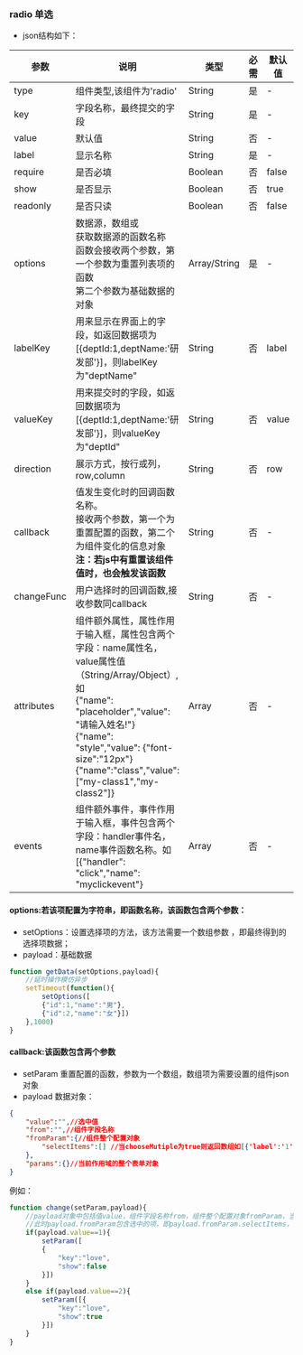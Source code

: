  ### radio 单选
 - json结构如下：

| 参数      | 说明          | 类型      | 必需        | 默认值  |
|---------- |-------------- |---------- |-------------|-------- |
| type      | 组件类型,该组件为'radio' | String  | 是 | - |
| key       | 字段名称，最终提交的字段 | String  | 是 | - |
| value       | 默认值 | String  | 否 | - |
| label     | 显示名称 | String  | 是 | - |
| require   | 是否必填 | Boolean  | 否 | false |
| show   | 是否显示 | Boolean  | 否 | true |
| readonly   | 是否只读 | Boolean  | 否 | false |
| options   | 数据源，数组或<br>获取数据源的函数名称<br>函数会接收两个参数，第一个参数为重置列表项的函数<br>第二个参数为基础数据的对象 | Array/String  | 是 | - |
| labelKey   | 用来显示在界面上的字段，如返回数据项为[{deptId:1,deptName:'研发部'}]，则labelKey为"deptName" | String  | 否 | label |
| valueKey   | 用来提交时的字段，如返回数据项为[{deptId:1,deptName:'研发部'}]，则valueKey为"deptId" | String  | 否 | value |
| direction |展示方式，按行或列，row,column | String  | 否 | row |
| callback   | 值发生变化时的回调函数名称。<br>接收两个参数，第一个为重置配置的函数，第二个为组件变化的信息对象**注：若js中有重置该组件值时，也会触发该函数** | String  | 否 | - |
| changeFunc | 用户选择时的回调函数,接收参数同callback | String  | 否 | - |
| attributes  | 组件额外属性，属性作用于输入框，属性包含两个字段：name属性名，value属性值（String/Array/Object）,如<br>{"name": "placeholder","value": "请输入姓名!"}<br>{"name": "style","value": {"font-size":"12px"}<br>{"name":"class","value":["my-class1","my-class2"]} | Array  | 否 | - |
| events     | 组件额外事件，事件作用于输入框，事件包含两个字段：handler事件名，name事件函数名称。如[{"handler": "click","name": "myclickevent"} | Array  | 否 | - |

#### options:若该项配置为字符串，即函数名称，该函数包含两个参数：
- setOptions：设置选择项的方法，该方法需要一个数组参数 ，即最终得到的选择项数据；
- payload：基础数据

```js
function getData(setOptions,payload){
    //延时操作模仿异步
    setTimeout(function(){
        setOptions([
        {"id":1,"name":"男"},
        {"id":2,"name":"女"}])
    },1000)
}
```
#### callback:该函数包含两个参数
- setParam 重置配置的函数，参数为一个数组，数组项为需要设置的组件json对象
- payload 数据对象：
```json
{
    "value":"",//选中值
    "from":"",//组件字段名称
    "fromParam":{//组件整个配置对象
        "selectItems":[] //当chooseMutiple为true则返回数组如[{'label':'1','value':'11'}]，否则为单个对象如{'label':'1','value':'11'}，默认为undefined
    },
    "params":{}//当前作用域的整个表单对象
}
```
例如：
``` js
function change(setParam,payload){
    //payload对象中包括值value，组件字段名称from，组件整个配置对象fromParam，当前作用域的整个表单对象params
    //此时payload.fromParam包含选中的项，即payload.fromParam.selectItems，如{value:0,'label':'男'}
    if(payload.value==1){
        setParam([
        {
            "key":"love",
            "show":false
        }])
    }
    else if(payload.value==2){
        setParam([{
            "key":"love",
            "show":true
        }])
    }
} 
```